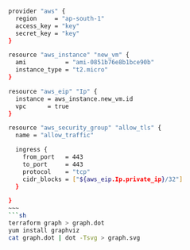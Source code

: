 
```sh 

provider "aws" {
  region     = "ap-south-1"
  access_key = "key"
  secret_key = "key"
}

resource "aws_instance" "new_vm" {
  ami           = "ami-0851b76e8b1bce90b"
  instance_type = "t2.micro"
}

resource "aws_eip" "Ip" {
  instance = aws_instance.new_vm.id
  vpc      = true
}

resource "aws_security_group" "allow_tls" {
  name = "allow_traffic"

  ingress {
    from_port   = 443
    to_port     = 443
    protocol    = "tcp"
    cidr_blocks = ["${aws_eip.Ip.private_ip}/32"]
  }

}
~~~
```sh 
terraform graph > graph.dot
yum install graphviz
cat graph.dot | dot -Tsvg > graph.svg
